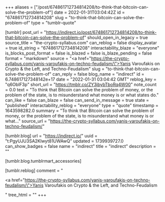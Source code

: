 +++
aliases = ["/post/674861712734814208/to-think-that-bitcoin-can-solve-the-problem-of"]
date = 2022-01-31T03:04:42Z
id = "674861712734814208"
slug = "to-think-that-bitcoin-can-solve-the-problem-of"
type = "tumblr-quote"

[tumblr]
post_url = "https://indirect.io/post/674861712734814208/to-think-that-bitcoin-can-solve-the-problem-of"
should_open_in_legacy = true
source_title = "the-crypto-syllabus.com"
can_reblog = false
display_avatar = true
id_string = "674861712734814208"
interactability_blaze = "everyone"
is_blocks_post_format = false
is_blazed = false
is_blaze_pending = false
format = "markdown"
source = "<a href=\"https://the-crypto-syllabus.com/yanis-varoufakis-on-techno-feudalism/\">Yanis Varoufakis on Crypto &amp; the Left, and Techno-Feudalism</a>"
slug = "to-think-that-bitcoin-can-solve-the-problem-of"
can_reply = false
blog_name = "indirect"
id = 6.748617127348142e+17
date = "2022-01-31 03:04:42 GMT"
reblog_key = "q6ObIF3p"
short_url = "https://tmblr.co/ZY3jbybTboRq4W00"
note_count = 0.0
text = "To think that Bitcoin can solve the problem of money, or the problem of the state, is to misunderstand what money is or what states do."
can_like = false
can_blaze = false
can_send_in_message = true
state = "published"
interactability_reblog = "everyone"
type = "quote"
timestamp = 1643598282.0
summary = "To think that Bitcoin can solve the problem of money, or the problem of the state, is to misunderstand what money is or what..."
source_url = "https://the-crypto-syllabus.com/yanis-varoufakis-on-techno-feudalism/"

[tumblr.blog]
url = "https://indirect.io/"
uuid = "t:PgyUJU3SA2Klwyt81UWAwQ"
updated = 1739939727.0
can_show_badges = false
name = "indirect"
title = "indirect"
description = ""

[tumblr.blog.tumblrmart_accessories]

[tumblr.reblog]
comment = "<p><a href=\"https://the-crypto-syllabus.com/yanis-varoufakis-on-techno-feudalism/\">Yanis Varoufakis on Crypto & the Left, and Techno-Feudalism</a></p>"
tree_html = ""
+++
